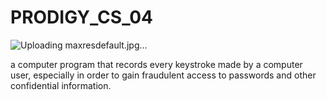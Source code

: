 # PRODIGY_CS_04

![Uploading maxresdefault.jpg…]()

a computer program that records every keystroke made by a computer user, especially in order to gain fraudulent access to passwords and other confidential information.
